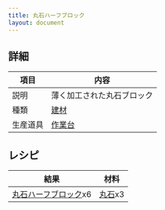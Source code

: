 ```yaml
---
title: 丸石ハーフブロック
layout: document
---
```

## 詳細

|項目|内容|
|---|---|
|説明|薄く加工された丸石ブロック|
|種類|[建材](建材)|
|生産道具|[作業台](作業台)|

## レシピ

|結果|材料|
|---|---|
|[丸石ハーフブロック](丸石ハーフブロック)x6|[丸石](丸石)x3|
